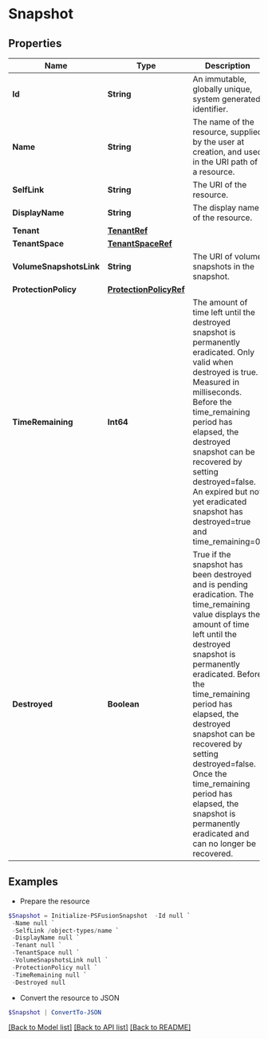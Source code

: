# Snapshot
## Properties

Name | Type | Description | Notes
------------ | ------------- | ------------- | -------------
**Id** | **String** | An immutable, globally unique, system generated identifier. | 
**Name** | **String** | The name of the resource, supplied by the user at creation, and used in the URI path of a resource. | 
**SelfLink** | **String** | The URI of the resource. | 
**DisplayName** | **String** | The display name of the resource. | [optional] 
**Tenant** | [**TenantRef**](TenantRef.md) |  | 
**TenantSpace** | [**TenantSpaceRef**](TenantSpaceRef.md) |  | 
**VolumeSnapshotsLink** | **String** | The URI of volume snapshots in the snapshot. | 
**ProtectionPolicy** | [**ProtectionPolicyRef**](ProtectionPolicyRef.md) |  | [optional] 
**TimeRemaining** | **Int64** | The amount of time left until the destroyed snapshot is permanently eradicated. Only valid when destroyed is true. Measured in milliseconds. Before the time_remaining period has elapsed, the destroyed snapshot can be recovered by setting destroyed&#x3D;false. An expired but not yet eradicated snapshot has destroyed&#x3D;true and time_remaining&#x3D;0. | [optional] 
**Destroyed** | **Boolean** | True if the snapshot has been destroyed and is pending eradication. The time_remaining value displays the amount of time left until the destroyed snapshot is permanently eradicated. Before the time_remaining period has elapsed, the destroyed snapshot can be recovered by setting destroyed&#x3D;false. Once the time_remaining period has elapsed, the snapshot is permanently eradicated and can no longer be recovered. | [optional] 

## Examples

- Prepare the resource
```powershell
$Snapshot = Initialize-PSFusionSnapshot  -Id null `
 -Name null `
 -SelfLink /object-types/name `
 -DisplayName null `
 -Tenant null `
 -TenantSpace null `
 -VolumeSnapshotsLink null `
 -ProtectionPolicy null `
 -TimeRemaining null `
 -Destroyed null
```

- Convert the resource to JSON
```powershell
$Snapshot | ConvertTo-JSON
```

[[Back to Model list]](../README.md#documentation-for-models) [[Back to API list]](../README.md#documentation-for-api-endpoints) [[Back to README]](../README.md)

